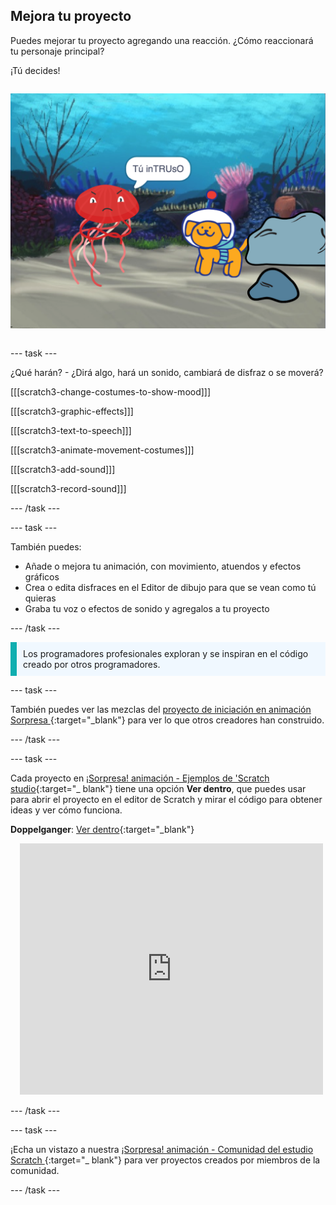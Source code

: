 ## Mejora tu proyecto

<div style="display: flex; flex-wrap: wrap">
<div style="flex-basis: 200px; flex-grow: 1; margin-right: 15px;">
Puedes mejorar tu proyecto agregando una reacción. ¿Cómo reaccionará tu personaje principal? 

¡Tú decides!
</div>
<div>

![El proyecto 'Intruso' muestra la reacción a la sorpresa.](images/tresspass.png)

</div>
</div>

--- task ---

¿Qué harán? - ¿Dirá algo, hará un sonido, cambiará de disfraz o se moverá?

[[[scratch3-change-costumes-to-show-mood]]]

[[[scratch3-graphic-effects]]]

[[[scratch3-text-to-speech]]]

[[[scratch3-animate-movement-costumes]]]

[[[scratch3-add-sound]]]

[[[scratch3-record-sound]]]

--- /task ---

--- task ---

También puedes:
+ Añade o mejora tu animación, con movimiento, atuendos y efectos gráficos
+ Crea o edita disfraces en el Editor de dibujo para que se vean como tú quieras
+ Graba tu voz o efectos de sonido y agregalos a tu proyecto

--- /task ---

<p style="border-left: solid; border-width:10px; border-color: #0faeb0; background-color: aliceblue; padding: 10px;">
Los programadores profesionales exploran y se inspiran en el código creado por otros programadores. 
</p>

--- task ---

También puedes ver las mezclas del [ proyecto de iniciación en animación Sorpresa ](https://scratch.mit.edu/projects/582222532/remixes){:target="_blank"} para ver lo que otros creadores han construido.

--- /task ---

--- task ---

Cada proyecto en [ ¡Sorpresa! animación - Ejemplos de 'Scratch studio](https://scratch.mit.edu/studios/29075822){:target="_ blank"} tiene una opción **Ver dentro**, que puedes usar para abrir el proyecto en el editor de Scratch y mirar el código para obtener ideas y ver cómo funciona.

**Doppelganger**: [Ver dentro](https://scratch.mit.edu/projects/500767602/editor){:target="_blank"}
<div class="scratch-preview" style="margin-left: 15px;">
  <iframe allowtransparency="true" width="485" height="402" src="https://scratch.mit.edu/projects/embed/500767602/?autostart=false" frameborder="0"></iframe>
</div>

--- /task ---

--- task ---

¡Echa un vistazo a nuestra [¡Sorpresa! animación - Comunidad del estudio Scratch ](https://scratch.mit.edu/studios/29079784){:target="_ blank"} para ver proyectos creados por miembros de la comunidad.

--- /task ---

